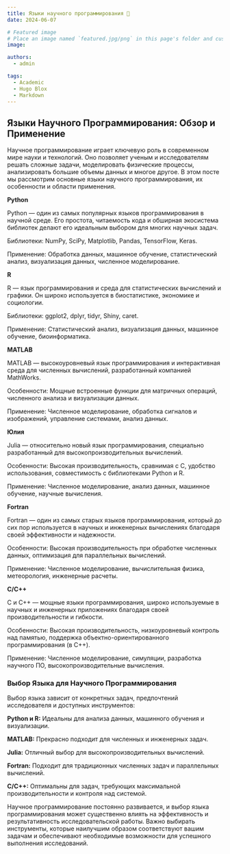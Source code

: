 ```yaml
---
title: Языки научного программирования 🧬
date: 2024-06-07

# Featured image
# Place an image named `featured.jpg/png` in this page's folder and customize its options here.
image:

authors:
  - admin

tags:
  - Academic
  - Hugo Blox
  - Markdown
---
```


## Языки Научного Программирования: Обзор и Применение

Научное программирование играет ключевую роль в современном мире науки и технологий. Оно позволяет ученым и исследователям решать сложные задачи, моделировать физические процессы, анализировать большие объемы данных и многое другое. В этом посте мы рассмотрим основные языки научного программирования, их особенности и области применения.

**Python**

Python — один из самых популярных языков программирования в научной среде. Его простота, читаемость кода и обширная экосистема библиотек делают его идеальным выбором для многих научных задач.

Библиотеки: NumPy, SciPy, Matplotlib, Pandas, TensorFlow, Keras.

Применение: Обработка данных, машинное обучение, статистический анализ, визуализация данных, численное моделирование.

**R**

R — язык программирования и среда для статистических вычислений и графики. Он широко используется в биостатистике, экономике и социологии.

Библиотеки: ggplot2, dplyr, tidyr, Shiny, caret.

Применение: Статистический анализ, визуализация данных, машинное обучение, биоинформатика.

**MATLAB**

MATLAB — высокоуровневый язык программирования и интерактивная среда для численных вычислений, разработанный компанией MathWorks.

Особенности: Мощные встроенные функции для матричных операций, численного анализа и визуализации данных.

Применение: Численное моделирование, обработка сигналов и изображений, управление системами, анализ данных.

**Юлия**

Julia — относительно новый язык программирования, специально разработанный для высокопроизводительных вычислений.

Особенности: Высокая производительность, сравнимая с C, удобство использования, совместимость с библиотеками Python и R.

Применение: Численное моделирование, анализ данных, машинное обучение, научные вычисления.

**Fortran**

Fortran — один из самых старых языков программирования, который до сих пор используется в научных и инженерных вычислениях благодаря своей эффективности и надежности.

Особенности: Высокая производительность при обработке численных данных, оптимизация для параллельных вычислений.

Применение: Численное моделирование, вычислительная физика, метеорология, инженерные расчеты.

**C/C++**

C и C++ — мощные языки программирования, широко используемые в научных и инженерных приложениях благодаря своей производительности и гибкости.

Особенности: Высокая производительность, низкоуровневый контроль над памятью, поддержка объектно-ориентированного программирования (в C++).

Применение: Численное моделирование, симуляции, разработка научного ПО, высокопроизводительные вычисления.

### Выбор Языка для Научного Программирования

Выбор языка зависит от конкретных задач, предпочтений исследователя и доступных инструментов:

**Python и R:** Идеальны для анализа данных, машинного обучения и визуализации.

**MATLAB:** Прекрасно подходит для численных и инженерных задач.

**Julia:** Отличный выбор для высокопроизводительных вычислений.

**Fortran:** Подходит для традиционных численных задач и параллельных вычислений.

**C/C++:** Оптимальны для задач, требующих максимальной производительности и контроля над системой.

Научное программирование постоянно развивается, и выбор языка программирования может существенно влиять на эффективность и результативность исследовательской работы. Важно выбирать инструменты, которые наилучшим образом соответствуют вашим задачам и обеспечивают необходимые возможности для успешного выполнения исследований.
